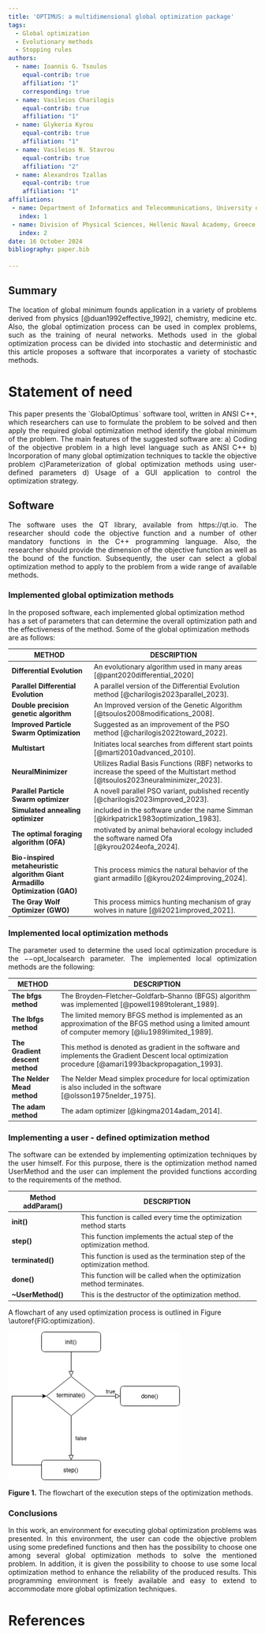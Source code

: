 ```yaml
---
title: 'OPTIMUS: a multidimensional global optimization package'
tags:
  - Global optimization
  - Evolutionary methods
  - Stopping rules
authors:
  - name: Ioannis G. Tsoulos
    equal-contrib: true
    affiliation: "1"
    corresponding: true
  - name: Vasileios Charilogis
    equal-contrib: true
    affiliation: "1"
  - name: Glykeria Kyrou
    equal-contrib: true
    affiliation: "1"
  - name: Vasileios N. Stavrou
    equal-contrib: true
    affiliation: "2"
  - name: Alexandros Tzallas
    equal-contrib: true
    affiliation: "1"
affiliations:
 - name: Department of Informatics and Telecommunications, University of Ioannina, Greece
   index: 1
 - name: Division of Physical Sciences, Hellenic Naval Academy, Greece
   index: 2
date: 16 October 2024
bibliography: paper.bib

---
```


## Summary
<p style="text-align: justify;">
The location of global minimum founds application in a variety of problems derived from physics [@duan1992effective_1992], chemistry, medicine etc. Also, the global optimization process can be used in complex problems, such as the training of neural networks. Methods used in the global optimization process can be divided into stochastic and deterministic and this article proposes a software that incorporates a variety of stochastic methods.
</p>


# Statement of need
<p style="text-align: justify;">
This paper presents the `GlobalOptimus` software tool,  written in ANSI C++, which researchers can use to formulate the problem to be solved and then apply the required global optimization method identify the global minimum of the problem. The main features of the suggested software are: a) Coding of the objective problem in a high level language such as ANSI C++ b) Incorporation of many global optimization techniques to tackle the objective problem c)Parameterization of global optimization methods using user-defined parameters d) Usage of a GUI application to control the optimization strategy.
</p>

##  Software 
<p style="text-align: justify;">
The software uses the QT library, available from  https://qt.io. The researcher should code the objective function and a number of other mandatory functions in the C++ programming language. Also, the researcher should provide the dimension of the objective function as well as the bound of the function. Subsequently, the user can select a global optimization method to apply to the problem from a wide range of available methods.</p>

### Implemented global optimization methods 
<p style="text-align: justify?">
 In the proposed software, each implemented global optimization method has a set of parameters that can determine the overall optimization path and the effectiveness of the method. Some of the global optimization methods are as follows: </p>
 

METHOD |  DESCRIPTION |
|----------|----------|
| **Differential Evolution**   |An evolutionary algorithm used  in many areas [@pant2020differential_2020]|
| **Parallel Differential Evolution**| A parallel version of the Differential Evolution method [@charilogis2023parallel_2023].|
| **Double precision genetic algorithm**  | An Improved version of the Genetic Algorithm [@tsoulos2008modifications_2008].|
| **Improved Particle Swarm Optimization**  |Suggested as an improvement of the PSO method [@charilogis2022toward_2022].|
| **Multistart**  |Initiates local searches from different start points [@marti2010advanced_2010].|
| **NeuralMinimizer**| Utilizes Radial Basis Functions (RBF) networks to increase the speed of the Multistart method [@tsoulos2023neuralminimizer_2023].|
| **Parallel Particle Swarm optimizer**  | A novell parallel PSO variant, published recently [@charilogis2023improved_2023].|
| **Simulated annealing optimizer**  | included in the software under the name Simman [@kirkpatrick1983optimization_1983]. |
| **The optimal foraging algorithm (OFA)**  | motivated by animal behavioral ecology included the software named Ofa [@kyrou2024eofa_2024].|
| **Bio-inspired metaheuristic algorithm Giant Armadillo Optimization (GAO)** |  This process mimics the natural behavior of the giant armadillo [@kyrou2024improving_2024]. |
| **The Gray Wolf Optimizer (GWO)** |  This process mimics hunting mechanism of gray wolves in nature [@li2021improved_2021].|

###  Implemented local optimization methods 
<p style="text-align: justify;">
The parameter used to determine the used local optimization procedure is the −−opt_localsearch parameter. The implemented local optimization methods are the following: 
</p>

METHOD |  DESCRIPTION |
|----------|----------|
|  **The bfgs method**        | The Broyden–Fletcher–Goldfarb–Shanno (BFGS) algorithm was implemented [@powell1989tolerant_1989].|
|  **The lbfgs method**      | The limited memory BFGS method is implemented as an approximation of the BFGS method using a limited amount of computer memory [@liu1989limited_1989]. |
|**The Gradient descent method** | This method is denoted as gradient in the software and  implements the Gradient Descent local optimization   procedure [@amari1993backpropagation_1993].|
| **The Nelder Mead method**  |The Nelder Mead simplex procedure for local optimization  is also included in the software [@olsson1975nelder_1975].   |
|  **The adam method**  |  The adam  optimizer [@kingma2014adam_2014].  |

### Implementing a user - defined optimization method
<p style="text-align: justify;">
The software can be extended by implementing optimization techniques by the user himself. For this purpose, there is the optimization method named UserMethod and the user can implement the provided functions according to the requirements of the method.
</p>

Method addParam()  |  DESCRIPTION |
|----------|----------|
|    **init()**     |This function is called every time the optimization method starts|                                    
|    **step()**    |This function implements the actual step of the optimization method. |                                            
|    **terminated()**    |This function is used as the termination step of the optimization method.|                                   
|    **done()**    |   This function will be called when the optimization method terminates.|                                       
|   **~UserMethod()**     |    This is the destructor of the optimization method.  |                                            

A flowchart of any used optimization process is outlined in Figure \autoref{FIG:optimization}.


![The diagram of the optimization process \label{FIG:optimization}](userMethod.png)



**Figure 1.** The flowchart of the execution steps of the optimization methods.



###  Conclusions 
<p style="text-align: justify;">
In this work, an environment for executing global optimization problems was presented. In this environment, the user can code the objective problem using some predefined functions and then has the possibility to choose one among several global optimization methods to solve the mentioned problem. In addition, it is given the possibility to choose to use some local optimization method to enhance the reliability of the produced results. This programming environment is freely available and easy to extend to accommodate more global optimization techniques. 
</p>

# References
